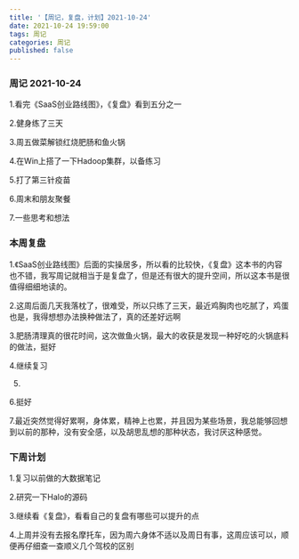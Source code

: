 ```yaml
---
title: '【周记，复盘，计划】2021-10-24'
date: 2021-10-24 19:59:00
tags: 周记
categories: 周记
published: false
---
```




### 周记 2021-10-24

1.看完《SaaS创业路线图》，《复盘》看到五分之一

2.健身练了三天

3.周五做菜解锁红烧肥肠和鱼火锅

4.在Win上搭了一下Hadoop集群，以备练习

5.打了第三针疫苗

6.周末和朋友聚餐

7.一些思考和想法

### 本周复盘

1.《SaaS创业路线图》后面的实操居多，所以看的比较快，《复盘》这本书的内容也不错，我写周记就相当于是复盘了，但是还有很大的提升空间，所以这本书是很值得细细地读的。

2.这周后面几天我落枕了，很难受，所以只练了三天，最近鸡胸肉也吃腻了，鸡蛋也是，我得想想办法换种做法了，真的还差好远啊

3.肥肠清理真的很花时间，这次做鱼火锅，最大的收获是发现一种好吃的火锅底料的做法，挺好

4.继续复习

5.

6.挺好

7.最近突然觉得好累啊，身体累，精神上也累，并且因为某些场景，我总能够回想到以前的那种，没有安全感，以及胡思乱想的那种状态，我讨厌这种感觉。

### 下周计划

1.复习以前做的大数据笔记

2.研究一下Halo的源码

3.继续看《复盘》，看看自己的复盘有哪些可以提升的点

4.上周并没有去报名摩托车，因为周六身体不适以及周日有事，这周应该可以，顺便再仔细查一查顺义几个驾校的区别

